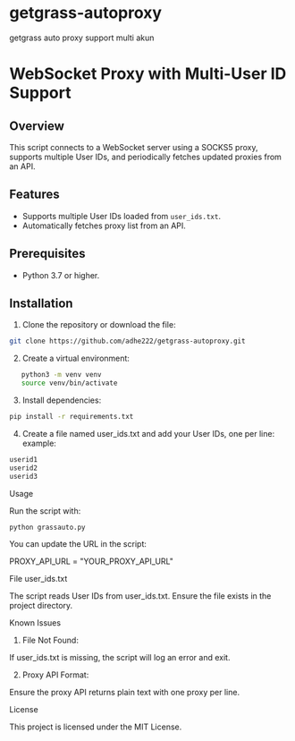 # getgrass-autoproxy
getgrass auto proxy support multi akun

# WebSocket Proxy with Multi-User ID Support

## Overview
This script connects to a WebSocket server using a SOCKS5 proxy, supports multiple User IDs, and periodically fetches updated proxies from an API.

## Features
- Supports multiple User IDs loaded from `user_ids.txt`.
- Automatically fetches proxy list from an API.

## Prerequisites
- Python 3.7 or higher.

## Installation
1. Clone the repository or download the file:

```bash
git clone https://github.com/adhe222/getgrass-autoproxy.git
```
2. Create a virtual environment:
```bash
   python3 -m venv venv
   source venv/bin/activate
```

3. Install dependencies:
   
```bash
pip install -r requirements.txt
```

4. Create a file named user_ids.txt and add your User IDs, one per line:
example:
```bash
userid1
userid2
userid3
```
Usage

Run the script with:
```bash
python grassauto.py
```

You can update the URL in the script:

PROXY_API_URL = "YOUR_PROXY_API_URL"

File user_ids.txt

The script reads User IDs from user_ids.txt. Ensure the file exists in the project directory.

Known Issues

1. File Not Found:

If user_ids.txt is missing, the script will log an error and exit.



2. Proxy API Format:

Ensure the proxy API returns plain text with one proxy per line.

License

This project is licensed under the MIT License.
